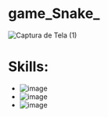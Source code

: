 # game_Snake_

![Captura de Tela (1)](https://user-images.githubusercontent.com/81633820/114042859-2d56ab80-985c-11eb-8ea9-53d3f98d2786.png)

# Skills: 

- ![image](https://user-images.githubusercontent.com/73599964/113491723-2cfb9080-94a9-11eb-9dac-c615e70d16b9.png)
- ![image](https://user-images.githubusercontent.com/73599964/113491726-31c04480-94a9-11eb-8bc1-c01eff6e44a0.png)
- ![image](https://user-images.githubusercontent.com/73599964/113491727-371d8f00-94a9-11eb-93d4-c1d7a082b582.png)

